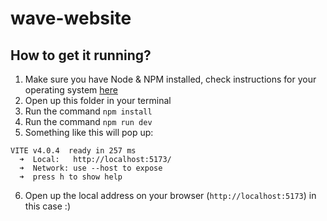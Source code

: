 # wave-website

## How to get it running?

1. Make sure you have Node & NPM installed, check instructions for your operating system [here](https://nodejs.dev/en/download/package-manager/)
2. Open up this folder in your terminal 
3. Run the command `npm install`
4. Run the command `npm run dev`
5. Something like this will pop up: 
```
VITE v4.0.4  ready in 257 ms
  ➜  Local:   http://localhost:5173/
  ➜  Network: use --host to expose
  ➜  press h to show help
```
6. Open up the local address on your browser (`http://localhost:5173`) in this case :) 